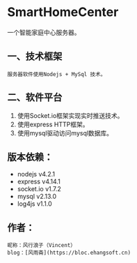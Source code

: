 # SmartHomeCenter
一个智能家庭中心服务器。

## 一、技术框架
    服务器软件使用Nodejs + MySql 技术。
## 二、软件平台
1. 使用Socket.io框架实现实时推送技术。
2. 使用express HTTP框架。
3. 使用mysql驱动访问mysql数据库。

## 版本依赖：   
* nodejs v4.2.1  
* express v4.14.1  
* socket.io v1.7.2  
* mysql v2.13.0  
* log4js v1.1.0

## 作者：
    昵称：风行浪子（Vincent）
    blog：[风雨斋](https://bloc.ehangsoft.cn)
